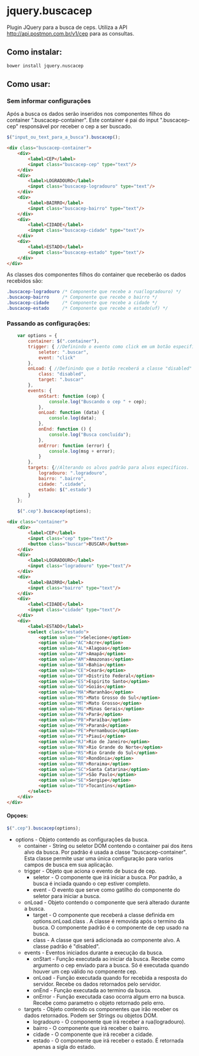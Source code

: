 # jquery.buscacep
Plugin JQuery para a busca de ceps. Utiliza a API http://api.postmon.com.br/v1/cep para as consultas.

## Como instalar:

```bash
bower install jquery.nuscacep
```

## Como usar:

### Sem informar configurações

Após a busca os dados serão inseridos nos componentes filhos do container ".buscacep-container". Este container é pai do input ".buscacep-cep" responsável por receber o cep a ser buscado.

```javascript
$("input_ou_text_para_a_busca").buscacep();
```

```html
<div class="buscacep-container">
    <div>
        <label>CEP</label>
        <input class="buscacep-cep" type="text"/>
    </div>
    <div>
        <label>LOGRADOURO</label>
        <input class="buscacep-logradouro" type="text"/>
    </div>
    <div>
        <label>BAIRRO</label>
        <input class="buscacep-bairro" type="text"/>
    </div>
    <div>
        <label>CIDADE</label>
        <input class="buscacep-cidade" type="text"/>
    </div>
    <div>
        <label>ESTADO</label>
        <input class="buscacep-estado" type="text"/>
    </div>
</div>
```

As classes dos componentes filhos do container que receberão os dados recebidos são:

```css
.buscacep-logradouro /* Componente que recebe a rua(logradouro) */
.buscacep-bairro     /* Componente que recebe o bairro */
.buscacep-cidade     /* Componente que recebe a cidade */
.buscacep-estado     /* Componente que recebe o estado(uf) */
```

### Passando as configurações:

```javascript
    var options = {
        container: $(".container"),
        trigger: { //Definindo o evento como click em um botão especifico.
            seletor: ".buscar",
            event: "click"
        },
        onLoad: { //Definindo que o botão receberá a classe "disabled" durante a execução.
            class: "disabled",
            target: ".buscar"
        },
        events: {
            onStart: function (cep) {
                console.log("Buscando o cep " + cep);
            },
            onLoad: function (data) {
                console.log(data);
            },
            onEnd: function () {
                console.log("Busca concluída");
            },
            onError: function (error) {
                console.log(msg + error);
            }
        },
        targets: {//Alterando os alvos padrão para alvos específicos.
            logradouro: ".logradouro",
            bairro: ".bairro",
            cidade: ".cidade",
            estado: $(".estado")
        }
    };

    $(".cep").buscacep(options);
```
```html
<div class="container">
    <div>
        <label>CEP</label>
        <input class="cep" type="text"/>
        <button class="buscar">BUSCAR</button>
    </div>
    <div>
        <label>LOGRADOURO</label>
        <input class="logradouro" type="text"/>
    </div>
    <div>
        <label>BAIRRO</label>
        <input class="bairro" type="text"/>
    </div>
    <div>
        <label>CIDADE</label>
        <input class="cidade" type="text"/>
    </div>
    <div>
        <label>ESTADO</label>
        <select class="estado">
            <option value="">Selecione</option>
            <option value="AC">Acre</option>
            <option value="AL">Alagoas</option>
            <option value="AP">Amapá</option>
            <option value="AM">Amazonas</option>
            <option value="BA">Bahia</option>
            <option value="CE">Ceará</option>
            <option value="DF">Distrito Federal</option>
            <option value="ES">Espirito Santo</option>
            <option value="GO">Goiás</option>
            <option value="MA">Maranhão</option>
            <option value="MS">Mato Grosso do Sul</option>
            <option value="MT">Mato Grosso</option>
            <option value="MG">Minas Gerais</option>
            <option value="PA">Pará</option>
            <option value="PB">Paraíba</option>
            <option value="PR">Paraná</option>
            <option value="PE">Pernambuco</option>
            <option value="PI">Piauí</option>
            <option value="RJ">Rio de Janeiro</option>
            <option value="RN">Rio Grande do Norte</option>
            <option value="RS">Rio Grande do Sul</option>
            <option value="RO">Rondônia</option>
            <option value="RR">Roraima</option>
            <option value="SC">Santa Catarina</option>
            <option value="SP">São Paulo</option>
            <option value="SE">Sergipe</option>
            <option value="TO">Tocantins</option>
        </select>
    </div>
</div>
```

#### Opçoes:

```javascript
$(".cep").buscacep(options);
```
* options - Objeto contendo as configurações da busca.
    * container - String ou seletor DOM contendo o container pai dos itens alvo da busca. Por padrão é usada a classe "buscacep-container". Esta classe permite usar uma única configuração para varios campos de busca em sua aplicação.
    * trigger   - Objeto que aciona o evento de busca de cep.
        * seletor    - O componente que irá iniciar a busca. Por padrão, a busca é inciada quando o cep estiver completo.
        * event      - O evento que serve como gatilho do componente do seletor para iniciar a busca.
    * onLoad    - Objeto contendo o componente que será alterado durante a busca.
        * target     - O componente que receberá a classe definida em options.onLoad.class . A classe é removida após o termino da busca. O componente padrão é o componente de cep usado na busca.
        * class      - A classe que será adicionada ao componente alvo. A classe padrão é "disabled".
    * events    - Eventos iniciados durante a execução da busca.
        * onStart    - Função executada ao iniciar da busca. Recebe como argumento o cep enviado para a busca. Só é executada quando houver um cep válido no componente cep.
        * onLoad     - Função executada quando for recebida a resposta do servidor. Recebe os dados retornados pelo servidor.
        * onEnd      - Função executada ao termino da busca.
        * onError    - Função executada caso ocorra algum erro na busca. Recebe como parametro o objeto retornado pelo erro.
    * targets   - Objeto contendo os componentes que irão receber os dados retornados. Podem ser Strings ou objetos DOM.
        * logradouro - O componente que irá receber a rua(logradouro).
        * bairro     - O componente que irá receber o bairro.
        * cidade     - O componente que irá receber a cidade.
        * estado     - O componente que irá receber o estado. É retornada apenas a sigla do estado.